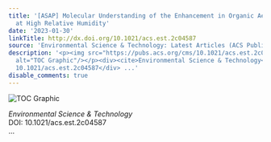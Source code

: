 ```yaml
---
title: '[ASAP] Molecular Understanding of the Enhancement in Organic Aerosol Mass
  at High Relative Humidity'
date: '2023-01-30'
linkTitle: http://dx.doi.org/10.1021/acs.est.2c04587
source: 'Environmental Science & Technology: Latest Articles (ACS Publications)'
description: '<p><img src="https://pubs.acs.org/cms/10.1021/acs.est.2c04587/asset/images/medium/es2c04587_0006.gif"
  alt="TOC Graphic"/></p><div><cite>Environmental Science & Technology</cite></div><div>DOI:
  10.1021/acs.est.2c04587</div> ...'
disable_comments: true
---
```

<p><img src="https://pubs.acs.org/cms/10.1021/acs.est.2c04587/asset/images/medium/es2c04587_0006.gif" alt="TOC Graphic"/></p><div><cite>Environmental Science & Technology</cite></div><div>DOI: 10.1021/acs.est.2c04587</div> ...